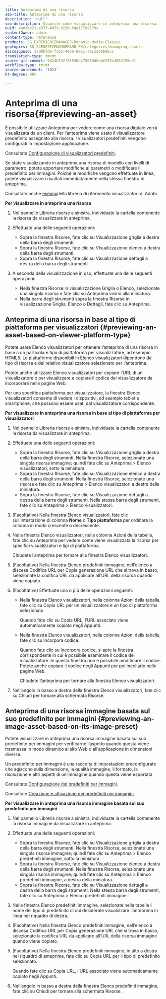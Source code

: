 ```yaml
---
title: Anteprima di una risorsa
seo-title: Anteprima di una risorsa
description: 'null'
seo-description: Scoprite come visualizzare in anteprima una risorsa.
uuid: 4a01be21-e37f-4d79-9220-f4e177e9179a
contentOwner: admin
content-type: reference
products: SG_EXPERIENCEMANAGER/Dynamic-Media-Classic
geptopics: SG_SCENESEVENONDEMAND_PK/categories/managing_assets
discoiquuid: 17d0bfd6-fc62-4ed6-8a51-7ac1a6bb96cc
translation-type: tm+mt
source-git-commit: 9424b392f85536dc75083d0ade255e4824755ed1
workflow-type: tm+mt
source-wordcount: '1023'
ht-degree: 98%

---
```



# Anteprima di una risorsa{#previewing-an-asset}

È possibile utilizzare Anteprima per vedere come una risorsa digitale verrà visualizzata da un client. Per l’anteprima viene usato il visualizzatore predefinito assegnato alla risorsa. I visualizzatori predefiniti vengono configurati in Impostazione applicazione.

Consultate [Configurazione di visualizzatori predefiniti](application-setup.md#configuring_default_viewers).

Se state visualizzando in anteprima una risorsa di modello con livelli di parametro, potete apportare modifiche ai parametri o modificare il predefinito per immagini. Poiché le modifiche vengono effettuate in linea, potete visualizzare i risultati immediatamente nella stessa finestra di anteprima.

Consultate anche [esempi](https://landing.adobe.com/en/na/dynamic-media/ctir-2755/live-demos.html)della libreria di riferimento visualizzatori di Adobi.

**Per visualizzare in anteprima una risorsa**

1. Nel pannello Libreria risorse a sinistra, individuate la cartella contenente la risorsa da visualizzare in anteprima.
1. Effettuate una delle seguenti operazioni:

   * Sopra la finestra Risorse, fate clic su Visualizzazione griglia a destra della barra degli strumenti. 
   * Sopra la finestra Risorse, fate clic su Visualizzazione elenco a destra della barra degli strumenti. 
   * Sopra la finestra Risorse, fate clic su Visualizzazione dettagli a destra della barra degli strumenti. 

1. A seconda della visualizzazione in uso, effettuate una delle seguenti operazioni:

   * Nella finestra Risorse in visualizzazione Griglia o Elenco, selezionate una singola risorsa e fate clic su Anteprima vicino alla miniatura.
   * Nella barra degli strumenti sopra la finestra Risorse in visualizzazione Griglia, Elenco o Dettagli, fate clic su Anteprima.

## Anteprima di una risorsa in base al tipo di piattaforma per visualizzatori {#previewing-an-asset-based-on-viewer-platform-type}

Potete usare Elenco visualizzatori per ottenere l’anteprima di una risorsa in base a un particolare tipo di piattaforma per visualizzatore, ad esempio HTML5. Le piattaforme disponibili in Elenco visualizzatori dipendono dal tipo di risorsa e del relativo visualizzatore selezionato per l’anteprima.

Potete anche utilizzare Elenco visualizzatori per copiare l’URL di un visualizzatore o per visualizzare e copiare il codice del visualizzatore da incorporare nelle pagine Web.

Per una specifica piattaforma per visualizzatore, la finestra Elenco visualizzatori consente di vedere i dispositivi, ad esempio tablet e smartphone, che possono essere usati dal visualizzatore corrispondente.

**Per visualizzare in anteprima una risorsa in base al tipo di piattaforma per visualizzatori**

1. Nel pannello Libreria risorse a sinistra, individuate la cartella contenente la risorsa da visualizzare in anteprima.
1. Effettuate una delle seguenti operazioni:

   * Sopra la finestra Risorse, fate clic su Visualizzazione griglia a destra della barra degli strumenti. Nella finestra Risorse, selezionate una singola risorsa immagine; quindi fate clic su Anteprima > Elenco visualizzatori, sotto la miniatura.
   * Sopra la finestra Risorse, fate clic su Visualizzazione elenco a destra della barra degli strumenti. Nella finestra Risorse, selezionate una risorsa e fate clic su Anteprima > Elenco visualizzatori a destra della miniatura.
   * Sopra la finestra Risorse, fate clic su Visualizzazione dettagli a destra della barra degli strumenti. Nella stessa barra degli strumenti, fate clic su Anteprima > Elenco visualizzatori.

1. (Facoltativo) Nella finestra Elenco visualizzatori, fate clic sull’intestazione di colonna **Nome** o **Tipo piattaforma** per ordinare la colonna in modo crescente o decrescente.
1. Nella finestra Elenco visualizzatori, nella colonna Azioni della tabella, fate clic su Anteprima per vedere come viene visualizzata la risorsa per specifici visualizzatori e tipi di piattaforma.

   Chiudete l’anteprima per tornare alla finestra Elenco visualizzatori.

1. (Facoltativo) Nella finestra Elenco predefiniti immagine, nell’elenco a discesa Codifica URL per Copia generazione URL che si trova in basso, selezionate la codifica URL da applicare all’URL della risorsa quando viene copiato.
1. (Facoltativo) Effettuate una o più delle operazioni seguenti:

   * Nella finestra Elenco visualizzatori, nella colonna Azioni della tabella, fate clic su Copia URL per un visualizzatore e un tipo di piattaforma selezionato.

      Quando fate clic su Copia URL, l’URL associato viene automaticamente copiato negli Appunti.

   * Nella finestra Elenco visualizzatori, nella colonna Azioni della tabella, fate clic su Incorpora codice.

      Quando fate clic su Incorpora codice, si apre la finestra corrispondente in cui è possibile esaminare il codice del visualizzatore. In questa finestra non è possibile modificare il codice. Potete anche copiare il codice negli Appunti per poi incollarlo nelle pagine Web.

      Chiudete l’anteprima per tornare alla finestra Elenco visualizzatori.

1. Nell’angolo in basso a destra della finestra Elenco visualizzatori, fate clic su Chiudi per tornare alla schermata Risorse.

## Anteprima di una risorsa immagine basata sul suo predefinito per immagini {#previewing-an-image-asset-based-on-its-image-preset}

Potete visualizzare in anteprima una risorsa immagine basata sul suo predefinito per immagini per verificarne l’aspetto quando questa viene trasmessa in modo dinamico al sito Web o all’applicazione in dimensioni diverse.

Un predefinito per immagini è una raccolta di impostazioni preconfigurate che agiscono sulla dimensione, la qualità immagine, il formato, la risoluzione e altri aspetti di un’immagine quando questa viene esportata. 

Consultate [Configurazione dei predefiniti per immagini](setting-image-presets.md#setting_up_image_presets).

Consultate [Creazione e attivazione dei predefiniti per immagini](creating-enabling-image-presets.md#creating_and_enabling_image_presets).

**Per visualizzare in anteprima una risorsa immagine basata sul suo predefinito per immagini**

1. Nel pannello Libreria risorse a sinistra, individuate la cartella contenente la risorsa immagine da visualizzare in anteprima.
1. Effettuate una delle seguenti operazioni:

   * Sopra la finestra Risorse, fate clic su Visualizzazione griglia a destra della barra degli strumenti. Nella finestra Risorse, selezionate una singola risorsa immagine; quindi fate clic su Anteprima > Elenco predefiniti immagine, sotto la miniatura.
   * Sopra la finestra Risorse, fate clic su Visualizzazione elenco a destra della barra degli strumenti. Nella finestra Risorse, selezionate una singola risorsa immagine; quindi fate clic su Anteprima > Elenco predefiniti immagine, a destra della miniatura.
   * Sopra la finestra Risorse, fate clic su Visualizzazione dettagli a destra della barra degli strumenti. Nella stessa barra degli strumenti, fate clic su Anteprima > Elenco predefiniti immagine.

1. Nella finestra Elenco predefiniti immagine, selezionate nella tabella il nome del tipo di predefinito di cui desiderate visualizzare l’anteprima in linea nel riquadro di destra.
1. (Facoltativo) Nella finestra Elenco predefiniti immagine, nell’elenco a discesa Codifica URL per Copia generazione URL che si trova in basso, selezionate la codifica URL da applicare all’URL della risorsa immagine quando viene copiato.
1. (Facoltativo) Nella finestra Elenco predefiniti immagine, in alto a destra nel riquadro di anteprima, fate clic su Copia URL per il tipo di predefinito selezionato.

   Quando fate clic su Copia URL, l’URL associato viene automaticamente copiato negli Appunti.

1. Nell’angolo in basso a destra della finestra Elenco predefiniti immagine, fate clic su Chiudi per tornare alla schermata Risorse.

